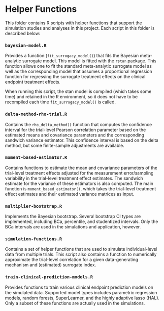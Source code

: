 # Helper Functions

This folder contains R scripts with helper functions that support the simulation 
studies and analyses in this project. Each script in this folder is described below:

### `bayesian-model.R`

Provides a function (`fit_surrogacy_model()`) that fits the Bayesian meta-analytic 
surrogate model. This model is fitted with the `rstan` package. This function allows 
one to fit the standard meta-analytic surrogate model as well as the corresponding 
model that assumes a proportional regression function for regressing the surrogate
treatment effects on the clinical endpoint treatment effects. 

When running this script, the stan model is compiled (which takes some time) and 
retained in the R environment, so it does not have to be recompiled each time 
`fit_surrogacy_model()` is called. 


### `delta-method-rho-trial.R`

Contains the `rho_delta_method()` function that computes the confidence interval
for the trial-level Pearson correlation parameter based on the estimated means and
covariance parameters and the corresponding sandwich variance estimator. This 
confidence interval is based on the delta method, but some finite-sample adjustments
are available. 

### `moment-based-estimator.R`

Contains functions to estimate the mean and covariance parameters of the trial-level
treatment effects adjusted for the measurement error/sampling variability in the trial-level
treatment effect estimates. The sandwich estimate for the variance of these estimators
is also computed. The main function is `moment_based_estimator()`, which takes
the trial-level treatment effect estimates and their estimated variance matrices
as input.

### `multiplier-bootstrap.R`

Implements the Bayesian bootstrap. Several bootstrap CI types are implemented,
including BCa, percentile, and studentized intervals. Only the BCa intervals are 
used in the simulations and application, however. 

### `simulation-functions.R`

Contains a set of helper functions that are used to simulate individual-level
data from multiple trials. This script also contains a function to numerically 
approximate the trial-level correlation for a given data-generating mechanism 
and (estimated) surrogate index. 

### `train-clinical-prediction-models.R`

Provides functions to train various clinical endpoint prediction models on the
simulated data. Supported model types includes parametric regression models,
random forests, SuperLearner, and the highly adaptive lasso (HAL). Only a subset
of these functions are actually used in the simulations.